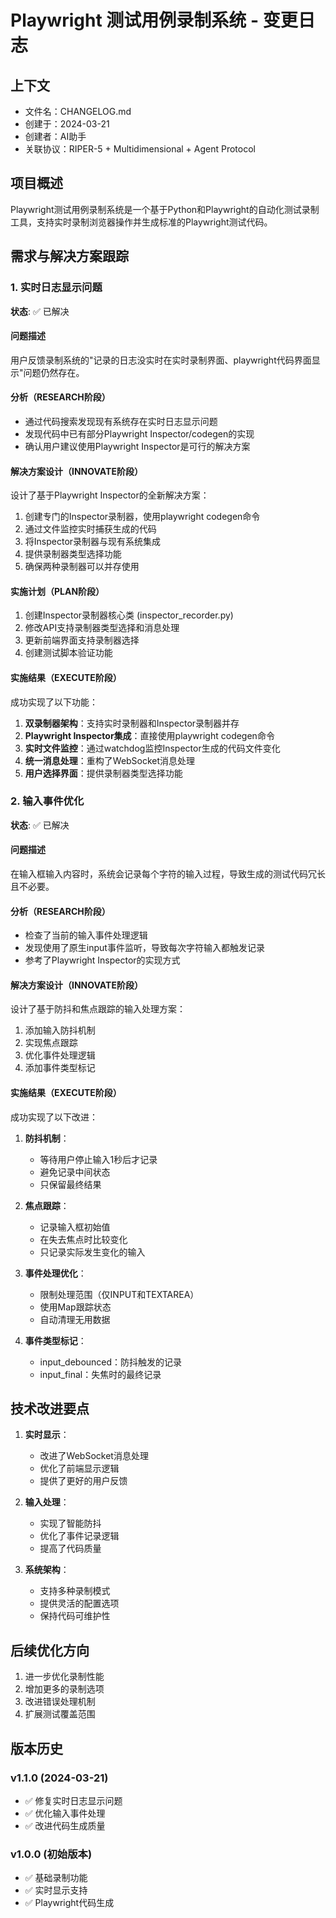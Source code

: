 # Playwright 测试用例录制系统 - 变更日志

## 上下文
- 文件名：CHANGELOG.md
- 创建于：2024-03-21
- 创建者：AI助手
- 关联协议：RIPER-5 + Multidimensional + Agent Protocol

## 项目概述
Playwright测试用例录制系统是一个基于Python和Playwright的自动化测试录制工具，支持实时录制浏览器操作并生成标准的Playwright测试代码。

## 需求与解决方案跟踪

### 1. 实时日志显示问题
**状态**: ✅ 已解决

#### 问题描述
用户反馈录制系统的"记录的日志没实时在实时录制界面、playwright代码界面显示"问题仍然存在。

#### 分析（RESEARCH阶段）
- 通过代码搜索发现现有系统存在实时日志显示问题
- 发现代码中已有部分Playwright Inspector/codegen的实现
- 确认用户建议使用Playwright Inspector是可行的解决方案

#### 解决方案设计（INNOVATE阶段）
设计了基于Playwright Inspector的全新解决方案：
1. 创建专门的Inspector录制器，使用playwright codegen命令
2. 通过文件监控实时捕获生成的代码
3. 将Inspector录制器与现有系统集成
4. 提供录制器类型选择功能
5. 确保两种录制器可以并存使用

#### 实施计划（PLAN阶段）
1. 创建Inspector录制器核心类 (inspector_recorder.py)
2. 修改API支持录制器类型选择和消息处理
3. 更新前端界面支持录制器选择
4. 创建测试脚本验证功能

#### 实施结果（EXECUTE阶段）
成功实现了以下功能：
1. **双录制器架构**：支持实时录制器和Inspector录制器并存
2. **Playwright Inspector集成**：直接使用playwright codegen命令
3. **实时文件监控**：通过watchdog监控Inspector生成的代码文件变化
4. **统一消息处理**：重构了WebSocket消息处理
5. **用户选择界面**：提供录制器类型选择功能

### 2. 输入事件优化
**状态**: ✅ 已解决

#### 问题描述
在输入框输入内容时，系统会记录每个字符的输入过程，导致生成的测试代码冗长且不必要。

#### 分析（RESEARCH阶段）
- 检查了当前的输入事件处理逻辑
- 发现使用了原生input事件监听，导致每次字符输入都触发记录
- 参考了Playwright Inspector的实现方式

#### 解决方案设计（INNOVATE阶段）
设计了基于防抖和焦点跟踪的输入处理方案：
1. 添加输入防抖机制
2. 实现焦点跟踪
3. 优化事件处理逻辑
4. 添加事件类型标记

#### 实施结果（EXECUTE阶段）
成功实现了以下改进：
1. **防抖机制**：
   - 等待用户停止输入1秒后才记录
   - 避免记录中间状态
   - 只保留最终结果

2. **焦点跟踪**：
   - 记录输入框初始值
   - 在失去焦点时比较变化
   - 只记录实际发生变化的输入

3. **事件处理优化**：
   - 限制处理范围（仅INPUT和TEXTAREA）
   - 使用Map跟踪状态
   - 自动清理无用数据

4. **事件类型标记**：
   - input_debounced：防抖触发的记录
   - input_final：失焦时的最终记录

## 技术改进要点
1. **实时显示**：
   - 改进了WebSocket消息处理
   - 优化了前端显示逻辑
   - 提供了更好的用户反馈

2. **输入处理**：
   - 实现了智能防抖
   - 优化了事件记录逻辑
   - 提高了代码质量

3. **系统架构**：
   - 支持多种录制模式
   - 提供灵活的配置选项
   - 保持代码可维护性

## 后续优化方向
1. 进一步优化录制性能
2. 增加更多的录制选项
3. 改进错误处理机制
4. 扩展测试覆盖范围

## 版本历史
### v1.1.0 (2024-03-21)
- ✅ 修复实时日志显示问题
- ✅ 优化输入事件处理
- ✅ 改进代码生成质量

### v1.0.0 (初始版本)
- ✅ 基础录制功能
- ✅ 实时显示支持
- ✅ Playwright代码生成 